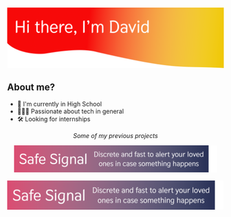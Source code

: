 ![header-image](Header.png)

## About me?
- 🏫 I'm currently in High School
- 👨🏻‍💻 Passionate about tech in general
- 🛠️ Looking for internships

<div style="text-align: center; margin: 1rem">
    <p style="font-style: italic">Some of my previous projects</p>
    <a href="https://github.com/entropy-dpit">
        <img src="Safe_Signal.png" alt="Safe Signal"/>
    </a>
</div>

![Safe Signal](Safe_Signal.png)
